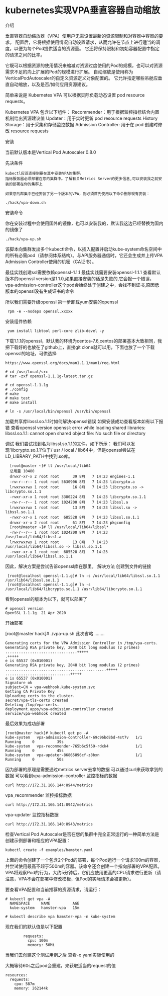 # kubernetes实现VPA垂直容器自动缩放
介绍

垂直容器自动缩放器（VPA）使用户无需设置最新的资源限制和对容器中容器的要求。 配置后，它将根据使用情况自动设置请求，从而允许在节点上进行适当的调度，以便为每个Pod提供适当的资源量。 它还将保持限制和初始容器配置中指定的请求之间的比率。

它既可以根据资源的使用情况来缩减对资源过度使用的Pod的规模，也可以对资源需求不足的向上扩展的Pod的规模进行扩展。
自动缩放是使用称为VerticalPodAutoscaler的自定义资源定义对象配置的。 它允许指定哪些吊舱应垂直自动缩放，以及是否/如何应用资源建议。


简单来说是 Kubernetes VPA 可以根据实际负载动态设置 pod resource requests。


Kubernetes VPA 包含以下组件：
Recommender：用于根据监控指标结合内置机制给出资源建议值
Updater：用于实时更新 pod resource requests
History Storage：用于采集和存储监控数据
Admission Controller: 用于在 pod 创建时修改 resource requests

安装

当前默认版本是Vertical Pod Autoscaler 0.8.0

先决条件

    kubectl应该连接到要在其中安装VPA的集群。
    指标服务器必须部署在您的集群中。了解有关Metrics Server的更多信息,可以安装我之前安装的部署在你的集群上

    如果您的群集中已经安装了另一个版本的VPA，则必须首先使用以下命令删除现有安装：

    ./hack/vpa-down.sh

安装命令

你在安装过程中会使用国外的镜像，也可以安装我的，默认我这边已经替换为国内的镜像了

    ./hack/vpa-up.sh


该脚本向集群发出多个kubectl命令，以插入配置并启动kube-system命名空间中的所有必需pod（请参阅体系结构）。与API服务器通信时，它还会生成并上传VPA Admission Controller使用的机密（CA证书）。

最佳实践创建ssl需要依赖openssl-1.1.1
最佳实践需要安装openssl-1.1.1
查看默认版本的openssl version是1.1.0,如果直接安装的话是失败的,它会报一个错误，vpa-admission-controller这个pod会始终处于创建之中，会找不到证书,原因低版本的openssl没有生成证书的命令

所以我们需要升级openssl
第一步卸载yum安装的openssl

     rpm -e --nodeps openssl.xxxxx


安装组件依赖

     yum install libtool perl-core zlib-devel -y
  
下载1.1.1的openssl，默认我的环境为centos-7.6,centos的部署基本大致相同，我把下载好的也放在了github上，直接git clone就可以用，下面也放了一个下载openssl的地址，可供选择

    https://www.openssl.org/docs/man1.1.1/man1/req.html

    # cd /usr/local/src
    # tar -zxf openssl-1.1.1g-latest.tar.gz

    # cd openssl-1.1.1g
    # ./config
    # make
    # make test
    # make install

    # ln -s /usr/local/bin/openssl /usr/bin/openssl


加载共享库libssl.so.1.1时如何解决openssl错误
如果安装成功查看版本如有以下报错
查看openssl version
openssl: error while loading shared libraries: libssl.so.1.1: cannot open shared object file: No such file or directory

调试
我们尝试找到名为libssl.so.1.1的文件，如下所示：
我们可以发现'libcrypto.so.1.1'位于/ usr / local / lib64中，但是openssl尝试在LD_LIBRARY_PATH中找到.so库。

      [root@master ~]# ll /usr/local/lib64
      总用量 10480
      drwxr-xr-x 2 root root      39 8月   7 14:23 engines-1.1
      -rw-r--r-- 1 root root 5630906 8月   7 14:23 libcrypto.a
      lrwxrwxrwx 1 root root      16 8月   7 14:23 libcrypto.so -> libcrypto.so.1.1
      -rwxr-xr-x 1 root root 3380224 8月   7 14:23 libcrypto.so.1.1
      -rw-r--r-- 1 root root 1024200 8月   7 14:23 libssl.a
      lrwxrwxrwx 1 root root      13 8月   7 14:23 libssl.so -> libssl.so.1.1
      -rwxr-xr-x 1 root root  685528 8月   7 14:23 libssl.so.1.1
      drwxr-xr-x 2 root root      61 8月   7 14:23 pkgconfig
      [root@master ~]# ll /usr/local/lib64/libssl*
      -rw-r--r-- 1 root root 1024200 8月   7 14:23 /usr/local/lib64/libssl.a
      lrwxrwxrwx 1 root root      13 8月   7 14:23 /usr/local/lib64/libssl.so -> libssl.so.1.1
      -rwxr-xr-x 1 root root  685528 8月   7 14:23 /usr/local/lib64/libssl.so.1.1





因此，解决方案是尝试告诉openssl库在那里。
解决方法
创建到文件的链接

     [root@localhost openssl-1.1.g]# ln -s /usr/local/lib64/libssl.so.1.1 /usr/lib64/libssl.so.1.1
     [root@localhost openssl-1.1.g]# ln -s /usr/local/lib64/libcrypto.so.1.1 /usr/lib64/libcrypto.so.1.1


看到openssl的版本为以下，就可以部署了

    # openssl version
    OpenSSL 1.1.1g  21 Apr 2020

开始部署

[root@master hack]# ./vpa-up.sh 
此次省略
........

    Generating certs for the VPA Admission Controller in /tmp/vpa-certs.
    Generating RSA private key, 2048 bit long modulus (2 primes)
    ................................+++++
    .+++++
    e is 65537 (0x010001)
    Generating RSA private key, 2048 bit long modulus (2 primes)
    .............................................+++++
    .............................+++++
    e is 65537 (0x010001)
    Signature ok
    subject=CN = vpa-webhook.kube-system.svc
    Getting CA Private Key
    Uploading certs to the cluster.
    secret/vpa-tls-certs created
    Deleting /tmp/vpa-certs.
    deployment.apps/vpa-admission-controller created
    service/vpa-webhook created

最后效果为成功部署

    [root@master hack]# kubectl get po -A
    kube-system   vpa-admission-controller-69c96bd8bd-4st7v   1/1     Running     0          39s
    kube-system   vpa-recommender-765b6c5f59-rdxk4            1/1     Running     0          45s
    kube-system   vpa-updater-86865896cf-z8bxn                1/1     Running     0          50s

因为部署的原理是需要通过metrics server去拿的数据
可以通过curl来获取拿到的数据
可以看到vpa-admission-controller 监控指标的数据

    curl http://172.31.166.144:8944/metrics
    
vpa_recommender 监控指标数据

    curl http://172.31.166.141:8942/metrics
    
vpa-updater 监控指标数据
    
    curl http://172.31.166.140:8943/metrics
    
    
检查Vertical Pod Autoscaler是否在您的集群中完全正常运行的一种简单方法是创建示例部署和相应的VPA配置：

    kubectl create -f examples/hamster.yaml
    
上面的命令创建了一个包含2个Pod的部署，每个Pod运行一个请求100m的容器，并尝试使用最高不超于500m的容器。该命令还会创建一个指向部署的VPA配置。VPA将观察Pod的行为，大约5分钟后，它们应使用更高的CPU请求进行更新（请注意，VPA不会在部署中修改模板，但Pod的实际请求会被更新）。

要查看VPA配置和当前推荐的资源请求，请运行：

    # kubectl get vpa -A
      NAMESPACE     NAME          AGE
      kube-system   hamster-vpa   15m
      
    # kubectl describe vpa hamster-vpa -n kube-system
    
现在我们的默认值是以下配置

            requests:
              cpu: 100m
              memory: 50Mi
              
当我们去创建这个测试用例之后
查看-o yaml实际使用的

大概等待60s之后pod会重建，来获取适当的request的值

    resources:
      requests:
        cpu: 587m
        memory: 262144k
